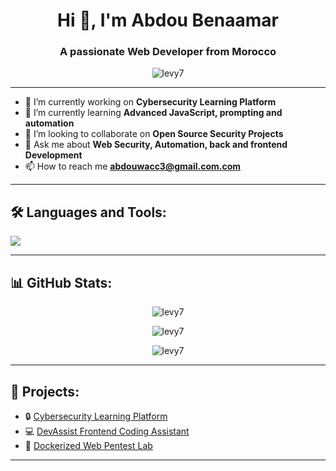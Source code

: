 <h1 align="center">Hi 👋, I'm Abdou Benaamar</h1>
<h3 align="center">A passionate Web Developer from Morocco</h3>

<p align="center">
  <img src="https://komarev.com/ghpvc/?username=levy7&label=Profile%20views&color=0e75b6&style=flat" alt="levy7" />
</p>

---

- 🔭 I’m currently working on **Cybersecurity Learning Platform**
- 🌱 I’m currently learning **Advanced JavaScript, prompting and automation**
- 👯 I’m looking to collaborate on **Open Source Security Projects**
- 💬 Ask me about **Web Security, Automation, back and frontend Development**
- 📫 How to reach me **abdouwacc3@gmail.com.com**

---

## 🛠️ Languages and Tools:

<p align="left">
  <img src="https://skillicons.dev/icons?i=html,css,js,react,nodejs,python,docker,linux,kali,c,tsx" />
</p>

---

## 📊 GitHub Stats:

<p align="center">
  <img src="https://github-readme-stats.vercel.app/api?username=levy7&show_icons=true&theme=radical" alt="levy7" />
</p>

<p align="center">
  <img src="https://github-readme-streak-stats.herokuapp.com/?user=levy7&theme=radical" alt="levy7" />
</p>

<p align="center">
  <img src="https://github-readme-stats.vercel.app/api/top-langs/?username=levy7&layout=compact&theme=radical" alt="levy7" />
</p>

---

## 🚀 Projects:

- 🔒 [Cybersecurity Learning Platform](https://github.com/levy7/cybersecurity-platform)
- 💻 [DevAssist Frontend Coding Assistant](https://github.com/levy7/devassist)
- 🐳 [Dockerized Web Pentest Lab](https://github.com/levy7/docker-pentest-lab)

---
